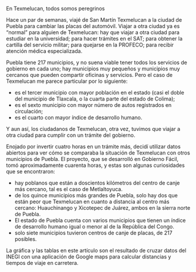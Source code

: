 En Texmelucan, todos somos peregrinos

Hace un par de semanas, viajé de San Martín Texmelucan a la ciudad de Puebla para cambiar las placas del automóvil. Viajar a otra ciudad ya es “normal” para alguien de Texmelucan: hay que viajar a otra ciudad para estudiar en la universidad; para hacer trámites en el SAT; para obtener la cartilla del servicio militar; para quejarse en la PROFECO; para recibir atención médica especializada.

Puebla tiene 217 municipios, y no suena viable tener todos los servicios de gobierno en cada uno; hay municipios muy pequeños y municipios muy cercanos que pueden compartir oficinas y servicios. Pero el caso de Texmelucan me parece particular por lo siguiente: 

* es el tercer municipio con mayor población en el estado (casi el doble del municipio de Tlaxcala, o la cuarta parte del estado de Colima); 
* es el sexto municipio con mayor número de autos registrados en circulación;
* es el cuarto con mayor índice de desarrollo humano.

Y aun así, los ciudadanos de Texmelucan, otra vez, tuvimos que viajar a otra ciudad para cumplir con un trámite del gobierno.

Enojado por invertir cuatro horas en un trámite más, decidí utilizar datos abiertos para ver cómo se comparaba la situación de Texmelucan con otros municipios de Puebla. El proyecto, que se desarrolló en Gobierno Fácil, tomó aproximadamente cuarenta horas, y estas son algunas curiosidades que se encontraron:

* hay poblanos que están a doscientos kilómetros del centro de canje más cercano, tal es el caso de Metlaltoyuca.
* de los quince municipios más grandes de Puebla, solo hay dos que están peor que Texmelucan en cuanto a distancia al centro más cercano: Huauchinango y Xicotepec de Juárez, ambos en la sierra norte de Puebla.
* El estado de Puebla cuenta con varios municipios que tienen un índice de desarrollo humano igual o menor al de la República del Congo.
* solo siete municipios tuvieron centros de canje de placas, de 217 posibles. 

La gráfica y las tablas en este artículo son el resultado de cruzar datos del INEGI con una aplicación de Google maps para calcular distancias y tiempos de viaje en carretera.